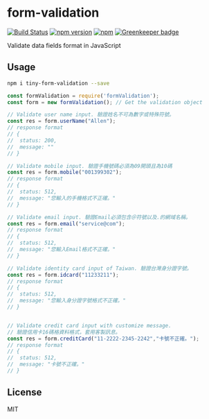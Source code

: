 # form-validation

[![Build Status](https://travis-ci.org/YutangShi/form-validation.svg?branch=master)](https://travis-ci.org/YutangShi/form-validation.svg?branch=master)
[![npm version](https://badge.fury.io/js/%40yutangshi%2Fform-validation.svg)](https://badge.fury.io/js/%40yutangshi%2Fform-validation.svg)
[![npm](https://img.shields.io/npm/dm/localeval.svg)](https://www.npmjs.com/package/@yutangshi/form-validation)
[![Greenkeeper badge](https://badges.greenkeeper.io/yutangshi/form-validation.svg)](https://greenkeeper.io/)

Validate data fields format in JavaScript

## Usage

```bash
npm i tiny-form-validation --save
```

```js
const formValidation = require('formValidation');
const form = new formValidation(); // Get the validation object

// Validate user name input. 驗證姓名不可為數字或特殊符號。
const res = form.userName("Allen");
// response format
// { 
//	status: 200, 
//	message: ""
// }

// Validate mobile input. 驗證手機號碼必須為09開頭且為10碼
const res = form.mobile("001399302");
// response format
// { 
//	status: 512, 
//	message: "您輸入的手機格式不正確。"
// }

// Validate email input. 驗證Email必須包含＠符號以及.的網域名稱。
const res = form.email("service@com");
// response format
// { 
//	status: 512, 
//	message: "您輸入Email格式不正確。"
// }

// Validate identity card input of Taiwan. 驗證台灣身分證字號。
const res = form.idcard("11233211");
// response format
// { 
//	status: 512, 
//	message: "您輸入身分證字號格式不正確。"
// }


// Validate credit card input with customize message.
// 驗證信用卡16碼格資料格式，套用客製訊息。
const res = form.creditCard("11-2222-2345-2242","卡號不正確。");
// response format
// { 
//	status: 512, 
//	message: "卡號不正確。"
// }
```


## License

MIT
